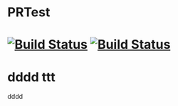 # PRTest
[![Build Status](https://dev.azure.com/JIngzhuYan/0114NewProject/_apis/build/status/zhuorg.PRTest?branchName=master)](https://dev.azure.com/JIngzhuYan/0114NewProject/_build/latest?definitionId=334&branchName=master)
[![Build Status](https://dev.azure.com/memeng/bbb/_apis/build/status/Pipeline%20Test%20(4)?branchName=master)](https://dev.azure.com/memeng/bbb/_build/latest?definitionId=155&branchName=master)
===========================
dddd
ttt
=============================
dddd
